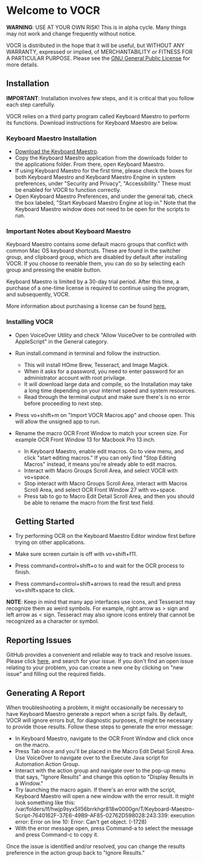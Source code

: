 # Welcome to VOCR
**WARNING**: USE AT YOUR OWN RISK! This is in alpha cycle. Many things may not work and change frequently without notice.

VOCR is distributed in the hope that it will be useful, but WITHOUT ANY WARRANTY, expressed or implied, of MERCHANTABILITY or FITNESS FOR A PARTICULAR PURPOSE. Please see the [GNU General Public License](http://www.gnu.org/licenses/) for more details.

## Installation
**IMPORTANT**: Installation involves few steps, and it is critical that you follow each step carefully.

VOCR relies on a third party program called Keyboard Maestro to perform its functions. Download instructions for Keyboard Maestro are below.

### Keyboard Maestro Installation
* [Download the Keyboard Maestro](https://www.keyboardmaestro.com/).
* Copy the Keyboard Maestro application from the downloads folder to the applications folder. From there, open Keyboard Maestro.
* If using Keyboard Maestro for the first time, please check the boxes for both Keyboard Maestro and Keyboard Maestro Engine in system preferences, under "Security and Privacy", "Accessibility." These must be enabled for VOCR to function correctly.
* Open Keyboard Maestro Preferences, and under the general tab, check the box labeled, "Start Keyboard Maestro Engine at log-in." Note that the Keyboard Maestro window does not need to be open for the scripts to run.

### Important Notes about Keyboard Maestro
Keyboard Maestro contains some default macro groups that conflict with common Mac OS keyboard shortcuts. These are found in the switcher group, and clipboard group, which are disabled by default after installing VOCR. If you choose to reenable them, you can do so by selecting each group and pressing the enable button.

Keyboard Maestro is limited by a 30-day trial period. After this time, a purchase of a one-time license is required to continue using the program, and subsequently, VOCR.

More information about purchasing a license can be found [here.](https://wiki.keyboardmaestro.com/manual/Purchase)

### Installing VOCR
* Open VoiceOver Utility and check "Allow VoiceOver to be controlled with AppleScript" in the General category.
* Run install.command in terminal and follow the instruction.  
    * This will install HOme Brew, Tesseract, and Image Magick.
    * When it asks for a password, you need to enter password for an administrator account with root privilage.
    * It will download large data and compile, so the Installation may take a long time depending on your internet speed and system resources.
    * Read through the terminal output and make sure there's is no error before proceeding to next step.
* Press vo+shift+m on "Import VOCR Macros.app" and choose open. This will allow the unsigned app to run.
* Rename the macro OCR Front Window to match your screen size. For example OCR Front Window 13 for Macbook Pro 13 inch.
    * In Keyboard Maestro, enable edit macros. Go to view menu, and click "start editing macros." If you can only find "Stop Editing Macros" instead, it means you're already able to edit macros.
    * Interact with Macro Groups Scroll Area, and select VOCR with vo+space.
    * Stop interact with Macro Groups Scroll Area, interact with Macros Scroll Area, and select OCR Front Window 27 with vo+space.
    * Press tab to go to Macro Edit Detail Scroll Area, and then you should be able to rename the macro from the first text field.

    ## Getting Started
* Try performing OCR on the Keyboard Maestro Editor window first before trying on other applications.
* Make sure screen curtain is off with vo+shift+f11.
* Press command+control+shift+o to and wait for the OCR process to finish.
* Press command+control+shift+arrows to read the result and press vo+shift+space to click.

**NOTE**: Keep in mind that many app interfaces use icons, and Tesseract may recognize them as weird symbols. For example, right arrow as > sign and left arrow as < sign. Tesseract may also ignore icons entirely that cannot be recognized as a character or symbol.

## Reporting Issues
GitHub provides a convenient and reliable way to track and resolve issues. Please click [here,](https://github.com/chigkim/vocr/issues) and search for your issue. If you don't find an open issue relating to your problem, you can create a new one by clicking on "new issue" and filling out the required fields.

## Generating A Report
When troubleshooting a problem, it might occasionally be necessary to have Keyboard Maestro generate a report when a script fails. By default, VOCR will ignore errors but, for diagnostic purposes, it might be necessary to provide those results. Follow these steps to generate the error message:

* In Keyboard Maestro, navigate to the OCR Front Window and click once on the macro.
* Press Tab once and you'll be placed in the Macro Edit Detail Scroll Area. Use VoiceOver to navigate over to the Execute Java script for Automation Action Group.
* Interact with the action group and navigate over to the pop-up menu that says, "Ignore Results" and change this option to "Display Results in a Window."
* Try launching the macro again. If there's an error with the script, Keyboard Maestro will open a new window with the error result. It might look something like this:  
/var/folders/lf/hwjp9syx5ll56brrkhgr818w0000gn/T/Keyboard-Maestro-Script-7640162F-37E6-49B9-AF85-02762D598028:243:339: execution error: Error on line 10: Error: Can't get object. (-1728)
* With the error message open, press Command-a to select the message and press Command-c to copy it.

Once the issue is identified and/or resolved, you can change the results preference in the action group back to "Ignore Results."
